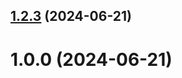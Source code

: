 ## [1.2.3](https://github.com/iumirzakov/git-extended/compare/1.0.0...1.2.3) (2024-06-21)



# 1.0.0 (2024-06-21)



